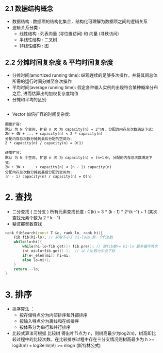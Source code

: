 ## 2.1 数据结构概念
- 数据结构 : 数据项的结构化集合，结构化可理解为数据项之间的逻辑关系
- 逻辑关系分类 : 
    - 线性结构 : 列表向量 (寻位置访问) 和 向量 (寻秩访问)
    - 半线性结构 : 二叉树
    - 非线性结构 : 图
## 2.2 分摊时间复杂度 & 平均时间复杂度
- 分摊时间(amortized running time): 纵观连续的足够多次操作，并将其间总体所需的运行时间分摊至各次操作
- 平均时间(average running time): 假定各种输入实例的出现符合某种概率分布之后, 进而估算出的加权复杂度均值
- 分摊和平均的区别:
```text

```
- Vector 加倍扩容的时间复杂度:
```text
翻倍扩容:
默认 为 N 个空间, 扩容 n 次 为 capacity(n) = 2^nN, 分配的内存总次数满足下式:
2N + 4N + ... + capacity(n) < 2 * capacity(n)
分配内存总次数分摊到最后分配的空间为:
2 * capacity(n) / capacity(n) = O(1) 

递增扩容:
默认 为 N 个空间, 扩容 n 次 为 capacity(n) = (n+1)N, 分配的内存总次数满足下式:
2N + 3N + ... + capacity(n) < (n - 1) capacity(n)
分配内存总次数分摊到最后分配的空间为:
(n - 1) capacity(n) / capacity(n) = O(n)
```

# 2. 查找
- 二分查找 ( 三分支 ) 所有元素查找长度 : C(k) = 3 * (k - 1) * 2^(k -1) + 1 (某次查找元素个数为 2 ^ k - 1)
- 斐波那契数查找
```c++
rank fibSearch(const T &e, rank lo, rank hi){
    Fib fib(hi-lo); // 获取不小于 hi-lo的 第一个fib数
    while(lo<hi){
        while(hi-lo<fib.get()) fib.pre(); // 使fib数<= hi-lo 最多循环两次 
        int mi=lo+fib.get()-1;  // 以 fib数为中点下标
        if(e<_elem[mi]) hi=mi;
        else lo=mi+1;
    }
    return --lo;	
}
```

# 3. 排序
- 排序算法 ： 
    - 按存储特点分为内部排序和外部排序
    - 按输入特点分为离线和在线排序
    - 按体系分为串行和并行排序
- 比较式算法可根据 比较树 得出叶节点为 n，则树高最少为log2(n)，树高即比较过程中的比较次数。在比较排序过程中存在三分支情况则树高最少为 h >= log3(n!) = log3e∙ln(n!) >= nlogn (斯特林公式)